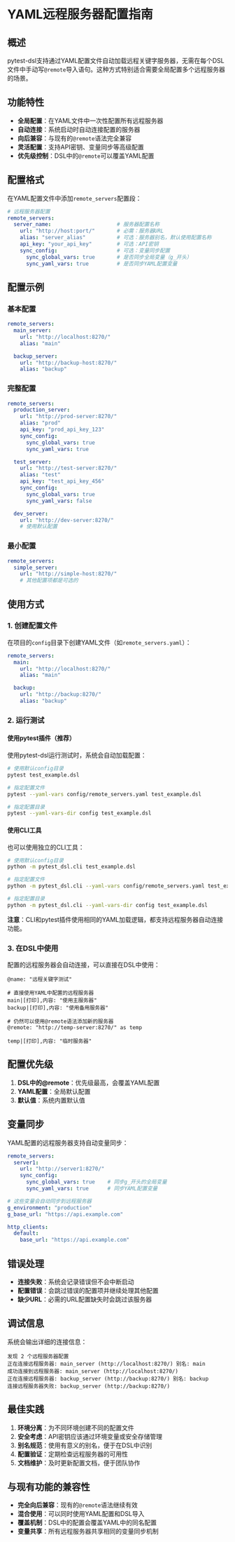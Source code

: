 # YAML远程服务器配置指南

## 概述

pytest-dsl支持通过YAML配置文件自动加载远程关键字服务器，无需在每个DSL文件中手动写`@remote`导入语句。这种方式特别适合需要全局配置多个远程服务器的场景。

## 功能特性

- **全局配置**：在YAML文件中一次性配置所有远程服务器
- **自动连接**：系统启动时自动连接配置的服务器
- **向后兼容**：与现有的`@remote`语法完全兼容
- **灵活配置**：支持API密钥、变量同步等高级配置
- **优先级控制**：DSL中的`@remote`可以覆盖YAML配置

## 配置格式

在YAML配置文件中添加`remote_servers`配置段：

```yaml
# 远程服务器配置
remote_servers:
  server_name:                     # 服务器配置名称
    url: "http://host:port/"       # 必需：服务器URL
    alias: "server_alias"          # 可选：服务器别名，默认使用配置名称
    api_key: "your_api_key"        # 可选：API密钥
    sync_config:                   # 可选：变量同步配置
      sync_global_vars: true       # 是否同步全局变量（g_开头）
      sync_yaml_vars: true         # 是否同步YAML配置变量
```

## 配置示例

### 基本配置

```yaml
remote_servers:
  main_server:
    url: "http://localhost:8270/"
    alias: "main"

  backup_server:
    url: "http://backup-host:8270/"
    alias: "backup"
```

### 完整配置

```yaml
remote_servers:
  production_server:
    url: "http://prod-server:8270/"
    alias: "prod"
    api_key: "prod_api_key_123"
    sync_config:
      sync_global_vars: true
      sync_yaml_vars: true

  test_server:
    url: "http://test-server:8270/"
    alias: "test"
    api_key: "test_api_key_456"
    sync_config:
      sync_global_vars: true
      sync_yaml_vars: false

  dev_server:
    url: "http://dev-server:8270/"
    # 使用默认配置
```

### 最小配置

```yaml
remote_servers:
  simple_server:
    url: "http://simple-host:8270/"
    # 其他配置项都是可选的
```

## 使用方式

### 1. 创建配置文件

在项目的`config`目录下创建YAML文件（如`remote_servers.yaml`）：

```yaml
remote_servers:
  main:
    url: "http://localhost:8270/"
    alias: "main"

  backup:
    url: "http://backup:8270/"
    alias: "backup"
```

### 2. 运行测试

#### 使用pytest插件（推荐）

使用pytest-dsl运行测试时，系统会自动加载配置：

```bash
# 使用默认config目录
pytest test_example.dsl

# 指定配置文件
pytest --yaml-vars config/remote_servers.yaml test_example.dsl

# 指定配置目录
pytest --yaml-vars-dir config test_example.dsl
```

#### 使用CLI工具

也可以使用独立的CLI工具：

```bash
# 使用默认config目录
python -m pytest_dsl.cli test_example.dsl

# 指定配置文件
python -m pytest_dsl.cli --yaml-vars config/remote_servers.yaml test_example.dsl

# 指定配置目录
python -m pytest_dsl.cli --yaml-vars-dir config test_example.dsl
```

**注意**：CLI和pytest插件使用相同的YAML加载逻辑，都支持远程服务器自动连接功能。

### 3. 在DSL中使用

配置的远程服务器会自动连接，可以直接在DSL中使用：

```dsl
@name: "远程关键字测试"

# 直接使用YAML中配置的远程服务器
main|[打印],内容: "使用主服务器"
backup|[打印],内容: "使用备用服务器"

# 仍然可以使用@remote语法添加新的服务器
@remote: "http://temp-server:8270/" as temp

temp|[打印],内容: "临时服务器"
```

## 配置优先级

1. **DSL中的@remote**：优先级最高，会覆盖YAML配置
2. **YAML配置**：全局默认配置
3. **默认值**：系统内置默认值

## 变量同步

YAML配置的远程服务器支持自动变量同步：

```yaml
remote_servers:
  server1:
    url: "http://server1:8270/"
    sync_config:
      sync_global_vars: true    # 同步g_开头的全局变量
      sync_yaml_vars: true      # 同步YAML配置变量

# 这些变量会自动同步到远程服务器
g_environment: "production"
g_base_url: "https://api.example.com"

http_clients:
  default:
    base_url: "https://api.example.com"
```

## 错误处理

- **连接失败**：系统会记录错误但不会中断启动
- **配置错误**：会跳过错误的配置项并继续处理其他配置
- **缺少URL**：必需的URL配置缺失时会跳过该服务器

## 调试信息

系统会输出详细的连接信息：

```
发现 2 个远程服务器配置
正在连接远程服务器: main_server (http://localhost:8270/) 别名: main
成功连接到远程服务器: main_server (http://localhost:8270/)
正在连接远程服务器: backup_server (http://backup:8270/) 别名: backup
连接远程服务器失败: backup_server (http://backup:8270/)
```

## 最佳实践

1. **环境分离**：为不同环境创建不同的配置文件
2. **安全考虑**：API密钥应该通过环境变量或安全存储管理
3. **别名规范**：使用有意义的别名，便于在DSL中识别
4. **配置验证**：定期检查远程服务器的可用性
5. **文档维护**：及时更新配置文档，便于团队协作

## 与现有功能的兼容性

- **完全向后兼容**：现有的`@remote`语法继续有效
- **混合使用**：可以同时使用YAML配置和DSL导入
- **覆盖机制**：DSL中的配置会覆盖YAML中的同名配置
- **变量共享**：所有远程服务器共享相同的变量同步机制
